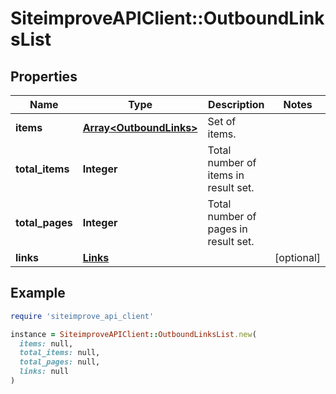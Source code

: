 # SiteimproveAPIClient::OutboundLinksList

## Properties

| Name | Type | Description | Notes |
| ---- | ---- | ----------- | ----- |
| **items** | [**Array&lt;OutboundLinks&gt;**](OutboundLinks.md) | Set of items. |  |
| **total_items** | **Integer** | Total number of items in result set. |  |
| **total_pages** | **Integer** | Total number of pages in result set. |  |
| **links** | [**Links**](Links.md) |  | [optional] |

## Example

```ruby
require 'siteimprove_api_client'

instance = SiteimproveAPIClient::OutboundLinksList.new(
  items: null,
  total_items: null,
  total_pages: null,
  links: null
)
```

